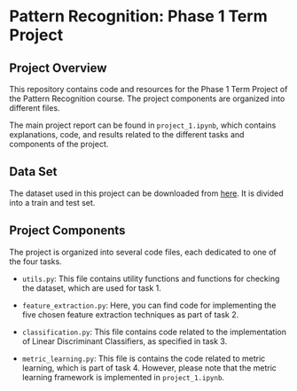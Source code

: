 # Pattern Recognition: Phase 1 Term Project

## Project Overview

This repository contains code and resources for the Phase 1 Term Project of the Pattern Recognition course. The project components are organized into different files.

The main project report can be found in `project_1.ipynb`, which contains explanations, code, and results related to the different tasks and components of the project.

## Data Set

The dataset used in this project can be downloaded from [here](http://ufldl.stanford.edu/housenumbers/). It is divided into a train and test set.


## Project Components

The project is organized into several code files, each dedicated to one of the four tasks.

- `utils.py`: This file contains utility functions and functions for checking the dataset, which are used for task 1.

- `feature_extraction.py`: Here, you can find code for implementing the five chosen feature extraction techniques as part of task 2.

- `classification.py`: This file contains code related to the implementation of Linear Discriminant Classifiers, as specified in task 3.

- `metric_learning.py`: This file is contains the code related to metric learning, which is part of task 4. However, please note that the metric learning framework is implemented in `project_1.ipynb`.



